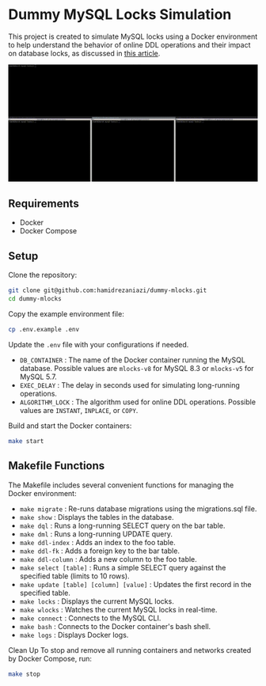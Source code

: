 # Dummy MySQL Locks Simulation
This project is created to simulate MySQL locks using a Docker environment to help understand the behavior of online DDL operations and their impact on database locks, as discussed in [this article](https://medium.com/@hamidrezaniazi/behind-the-scenes-of-mysql-online-ddl-locks-638804b777b3).

![Demo](./img/demo.gif)
## Requirements
- Docker
- Docker Compose

## Setup
Clone the repository:

```sh
git clone git@github.com:hamidrezaniazi/dummy-mlocks.git
cd dummy-mlocks
```

Copy the example environment file:

```sh
cp .env.example .env
```

Update the `.env` file with your configurations if needed.
- `DB_CONTAINER` : The name of the Docker container running the MySQL database. Possible values are `mlocks-v8` for MySQL 8.3 or `mlocks-v5` for MySQL 5.7.
- `EXEC_DELAY` : The delay in seconds used for simulating long-running operations.
- `ALGORITHM_LOCK` : The algorithm used for online DDL operations. Possible values are `INSTANT`, `INPLACE`, or `COPY`.


Build and start the Docker containers:

```sh
make start
```

## Makefile Functions
The Makefile includes several convenient functions for managing the Docker environment:

- `make migrate` : Re-runs database migrations using the migrations.sql file.
- `make show` : Displays the tables in the database.
- `make dql` : Runs a long-running SELECT query on the bar table.
- `make dml` : Runs a long-running UPDATE query.
- `make ddl-index` : Adds an index to the foo table.
- `make ddl-fk` : Adds a foreign key to the bar table.
- `make ddl-column` : Adds a new column to the foo table.
- `make select [table]` : Runs a simple SELECT query against the specified table (limits to 10 rows).
- `make update [table] [column] [value]` : Updates the first record in the specified table.
- `make locks` : Displays the current MySQL locks.
- `make wlocks` : Watches the current MySQL locks in real-time.
- `make connect` : Connects to the MySQL CLI.
- `make bash` : Connects to the Docker container's bash shell.
- `make logs` : Displays Docker logs.

Clean Up
To stop and remove all running containers and networks created by Docker Compose, run:

```sh
make stop
```

